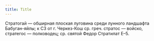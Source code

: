 ```yaml
---
title: Title
---
```


Стратогай — обширная плоская луговина среди лунного ландшафта Бабуган-яйлы; к СЗ
от г. Черкез-Кош ср. греч. стратос — войско, стратегос — полководец; ср. святой
Федор Стратилат Е–5.
